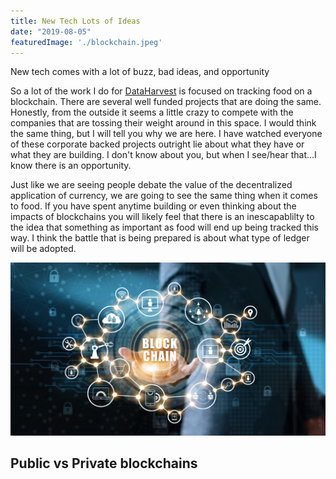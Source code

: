 ```yaml
---
title: New Tech Lots of Ideas
date: "2019-08-05"
featuredImage: './blockchain.jpeg'
---
```


New tech comes with a lot of buzz, bad ideas, and opportunity


So a lot of the work I do for [DataHarvest](http://dataharvest.co) is focused on tracking food on a blockchain.  There are several well funded projects that are doing the same.  Honestly, from the outside it seems a little crazy to compete with the companies that are tossing their weight around in this space.  I would think the same thing, but I will tell you why we are here.  I have watched everyone of these corporate backed projects outright lie about what they have or what they are building.  I don't know about you, but when I see/hear that...I know there is an opportunity.  

Just like we are seeing people debate the value of the decentralized application of currency, we are going to see the same thing when it comes to food.  If you have spent anytime building or even thinking about the impacts of blockchains you will likely feel that there is an inescapablilty to the idea that something as important as food will end up being tracked this way.  I think the battle that is being prepared is about what type of ledger will be adopted.

![blockchain](./blockchain_2.jpeg) 

## Public vs Private blockchains

